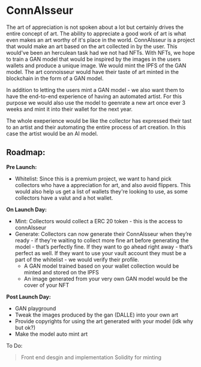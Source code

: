 # ConnAIsseur
The art of appreciation is not spoken about a lot but certainly drives the entire concept of art. The ability to appreciate a good work of art is what even makes an art worthy of it's place in the world. ConnAIsseur is a project that would make an art based on the art collected in by the user. This would've been an herculean task had we not had NFTs. With NFTs, we hope to train a GAN model that would be inspired by the images in the users wallets and produce a unique image. We would mint the IPFS of the GAN model. The art connoisseur would have their taste of art minted in the blockchain in the form of a GAN model. 

In addition to letting the users mint a GAN model - we also want them to have the end-to-end experience of having an automated artist. For this purpose we would also use the model to geenrate a new art once ever 3 weeks and mint it into their wallet for the next year. 

The whole exeperience would be like the collector has expressed their tast to an artist and their automating the entire process of art creation. In this case the artist would be an AI model. 

## **Roadmap:**

**Pre Launch:**
- Whitelist: Since this is a premium project, we want to hand pick collectors who have a appreciation for art, and also avoid flippers. This would also help us get a list of wallets they're looking to use, as some collectors have a valut and a hot wallet. 

**On Launch Day:**
- Mint: Collectors would collect a ERC 20 token - this is the access to connAIsseur
- Generate: Collectors can now generate their ConnAIsseur when they’re ready - if they're waiting to collect more fine art before generating the model - that’s perfectly fine. If they want to go ahead right away - that’s perfect as well. If they want to use your vault account they must be a part of the whitelist - we would verify their profile.
    - A GAN model trained based on your wallet collection would be minted and stored on the IPFS
    - An image generated from your very own GAN model would be the cover of your NFT

**Post Launch Day:**
- GAN playground
- Tweak the images produced by the gan (DALLE) into your own art
- Provide copyrights for using the art generated with your model (idk why but ok?)
- Make the model auto mint art


To Do:
> Front end desgin and implementation
> Solidity for minting
